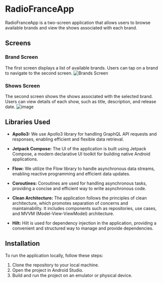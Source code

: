 # RadioFranceApp

RadioFranceApp is a two-screen application that allows users to browse available brands and view the shows associated with each brand.

## Screens

### Brand Screen
The first screen displays a list of available brands. Users can tap on a brand to navigate to the second screen.
![Brands Screen](https://github.com/mbarkati/RadioFranceApp/assets/65324644/5c4a8352-396a-46ff-8559-bec842ac1f33)


### Shows Screen
The second screen shows the shows associated with the selected brand. Users can view details of each show, such as title, description, and release date.
![image](https://github.com/mbarkati/RadioFranceApp/assets/65324644/88a67bdb-5ad9-4851-982d-13003cfd0f63)


## Libraries Used

- **Apollo3:** We use Apollo3 library for handling GraphQL API requests and responses, enabling efficient and flexible data retrieval.

- **Jetpack Compose:** The UI of the application is built using Jetpack Compose, a modern declarative UI toolkit for building native Android applications.

- **Flow:** We utilize the Flow library to handle asynchronous data streams, enabling reactive programming and efficient data updates.

- **Coroutines:** Coroutines are used for handling asynchronous tasks, providing a concise and efficient way to write asynchronous code.

- **Clean Architecture:** The application follows the principles of clean architecture, which promotes separation of concerns and maintainability. It includes components such as repositories, use cases, and MVVM (Model-View-ViewModel) architecture.

- **Hilt:** Hilt is used for dependency injection in the application, providing a convenient and structured way to manage and provide dependencies.

## Installation

To run the application locally, follow these steps:

1. Clone the repository to your local machine.
2. Open the project in Android Studio.
3. Build and run the project on an emulator or physical device.
